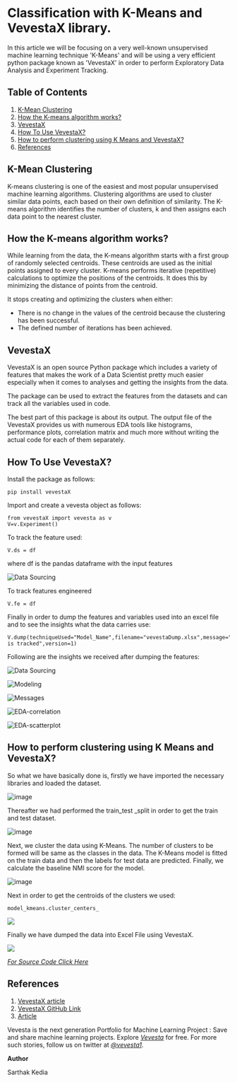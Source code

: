 
# Classification with K-Means and VevestaX library.

In this article we will be focusing on a very well-known unsupervised machine learning technique 'K-Means' and will be using a very efficient python package known as 'VevestaX' in order to perform Exploratory Data Analysis and Experiment Tracking.

## Table of Contents
1.  [K-Mean Clustering](https://github.com/Vevesta/VevestaX/blob/main/tutorials/Kmeans/tutorial_kmeans.md#k-mean-clustering)
2.  [How the K-means algorithm works?](https://github.com/Vevesta/VevestaX/blob/main/tutorials/Kmeans/tutorial_kmeans.md#how-the-k-means-algorithm-works)
3.  [VevestaX](https://github.com/Vevesta/VevestaX/blob/main/tutorials/Kmeans/tutorial_kmeans.md#vevestax)
4.  [How To Use VevestaX?](https://github.com/Vevesta/VevestaX/blob/main/tutorials/Kmeans/tutorial_kmeans.md#how-to-use-vevestax)
5.  [How to perform clustering using K Means and VevestaX?](https://github.com/Vevesta/VevestaX/blob/main/tutorials/Kmeans/tutorial_kmeans.md#how-to-perform-clustering-using-k-means-and-vevestax)
6.  [References](https://github.com/Vevesta/VevestaX/blob/main/tutorials/Kmeans/tutorial_kmeans.md#references)

## K-Mean Clustering
K-means clustering is one of the easiest and most popular unsupervised machine learning algorithms. Clustering algorithms are used to cluster similar data points, each based on their own definition of similarity. The K-means algorithm identifies the number of clusters, k and then assigns each data point to the nearest cluster.

## How the K-means algorithm works?
While learning from the data, the K-means algorithm starts with a first group of randomly selected centroids. These centroids are used as the initial points assigned to every cluster. K-means performs iterative (repetitive) calculations to optimize the positions of the centroids. It does this by minimizing the distance of points from the centroid.

It stops creating and optimizing the clusters when either:

* There is no change in the values of the centroid because the clustering has been successful.
* The defined number of iterations has been achieved.

## VevestaX
VevestaX is an open source Python package which includes a variety of features that makes the work of a Data Scientist pretty much easier especially when it comes to analyses and getting the insights from the data.

The package can be used to extract the features from the datasets and can track all the variables used in code.

The best part of this package is about its output. The output file of the VevestaX provides us with numerous EDA tools like histograms, performance plots, correlation matrix and much more without writing the actual code for each of them separately.

## How To Use VevestaX?
Install the package as follows:

```
pip install vevestaX
```

Import and create a vevesta object as follows:

```
from vevestaX import vevesta as v
V=v.Experiment()
```

To track the feature used:

```
V.ds = df
```

where df is the pandas dataframe with the input features

![Data Sourcing](https://miro.medium.com/max/875/1*k-xRg908ebCeGNjwpSVtSA.png)

To track features engineered

```
V.fe = df
```

Finally in order to dump the features and variables used into an excel file and to see the insights what the data carries use:

```
V.dump(techniqueUsed="Model_Name",filename="vevestaDump.xlsx",message="precision is tracked",version=1)
```


Following are the insights we received after dumping the features:

![Data Sourcing](https://miro.medium.com/max/875/1*Cq4g-mxTeIEXO7ENiYlIBQ.png)

![Modeling](https://miro.medium.com/max/875/1*YogmO8lQO0-a9zQlxgyDLw.png)

![Messages](https://miro.medium.com/max/875/1*imcZJfOIAPtNBMYRwsd76A.png)

![EDA-correlation](https://miro.medium.com/max/875/1*w8WMUlJ42c4ep3HwhMWJRw.png)

![EDA-scatterplot](https://miro.medium.com/max/875/1*FJYB3ypjtXagUWIVUY4n8g.png)

## How to perform clustering using K Means and VevestaX?

So what we have basically done is, firstly we have imported the necessary libraries and loaded the dataset.

![image](https://miro.medium.com/max/875/1*cppo5SPNWFe2YtSJYbkMqA.png)

Thereafter we had performed the train_test _split in order to get the train and test dataset.

![image](https://miro.medium.com/max/875/1*800Qu7ojsH8EwIxkRqKHkg.png)

Next, we cluster the data using K-Means. The number of clusters to be formed will be same as the classes in the data. The K-Means model is fitted on the train data and then the labels for test data are predicted. Finally, we calculate the baseline NMI score for the model.

![image](https://miro.medium.com/max/875/1*DLWTnU0X4nDhrtxMfCnd_Q.png)

Next in order to get the centroids of the clusters we used:

``` 
model_kmeans.cluster_centers_
```


![](https://miro.medium.com/max/875/1*xc8WsQQJdFWDEaKECC1qNw.png)

Finally we have dumped the data into Excel File using VevestaX.

![](https://miro.medium.com/max/875/1*eXPHzj5ckS1eWemOp-a9hw.png)

[*For Source Code Click Here*](https://gist.github.com/sarthakkedia123/bd77515160a0b2d953266e0302268fd2)

## References

1.  [VevestaX article](https://medium.com/@priyanka_60446/vevestax-open-source-library-to-track-failed-and-successful-machine-learning-experiments-and-data-8deb76254b9c)
2.  [VevestaX GitHub Link](https://github.com/Vevesta/VevestaX)
3.  [Article](https://www.vevesta.com/blog/4)

Vevesta is the next generation Portfolio for Machine Learning Project : Save and share machine learning projects. Explore [*Vevesta*](https://www.vevesta.com/?utm_source=vevestax_github_kmeans) for free. For more such stories, follow us on twitter at [*@vevesta1*](http://twitter.com/vevesta1).

**Author**

Sarthak Kedia

